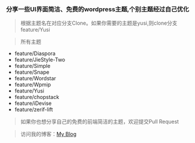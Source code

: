 ### 分享一些UI界面简洁、免费的wordpress主题,个别主题经过自己优化

> 根据主题名在对应分支Clone。如果你需要的主题是yusi,则clone分支feature/Yusi

> 所有主题
- feature/Diaspora
- feature/JieStyle-Two
- feature/Simple
- feature/Snape
- feature/Wordstar
- feature/Wpmip
- feature/Yusi
- feature/chopstack
- feature/iDevise
- feature/zerif-lift

> 如果你也想分享自己的免费的前端简洁的主题，欢迎提交Pull Request

> 访问我的博客：[My Blog](https://dedewp.com)
